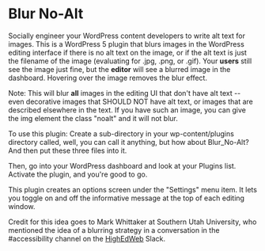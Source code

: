 # Blur No-Alt

Socially engineer your WordPress content developers to write alt text for images. This is a WordPress 5 plugin that blurs images in the WordPress editing interface if there is no alt text on the image, or if the alt text is just the filename of the image (evaluating for .jpg, .png, or .gif). Your **users** still see the image just fine, but the **editor** will see a blurred image in the dashboard. Hovering over the image removes the blur effect.

Note: This will blur __all__ images in the editing UI that don't have alt text -- even decorative images that SHOULD NOT have alt text, or images that are described elsewhere in the text. If you have such an image, you can give the img element the class "noalt" and it will not blur.

To use this plugin: Create a sub-directory in your wp-content/plugins directory called, well, you can call it anything, but how about Blur_No-Alt? And then put these three files into it. 

Then, go into your WordPress dashboard and look at your Plugins list. Activate the plugin, and you're good to go.

This plugin creates an options screen under the "Settings" menu item. It lets you toggle on and off the informative message at the top of each editing window.

Credit for this idea goes to Mark Whittaker at Southern Utah University, who mentioned the idea of a blurring strategy in a conversation in the #accessibility channel on the [HighEdWeb](https://www.highedweb.org/) Slack.

